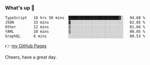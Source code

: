 ### What's up 👋

<!--START_SECTION:waka-->

```txt
TypeScript   18 hrs 50 mins  ███████████████████████▓░   94.68 %
JSON         33 mins         ▓░░░░░░░░░░░░░░░░░░░░░░░░   02.85 %
Other        12 mins         ▒░░░░░░░░░░░░░░░░░░░░░░░░   01.04 %
YAML         10 mins         ▒░░░░░░░░░░░░░░░░░░░░░░░░   00.85 %
GraphQL      6 mins          ░░░░░░░░░░░░░░░░░░░░░░░░░   00.53 %
```

<!--END_SECTION:waka-->

👉 [my GitHub Pages](https://ykzhukian.github.io)

Cheers, have a great day.

